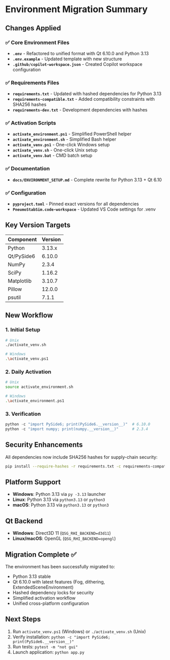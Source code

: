 # Environment Migration Summary

## Changes Applied

### ✅ Core Environment Files
- **`.env`** - Refactored to unified format with Qt 6.10.0 and Python 3.13
- **`.env.example`** - Updated template with new structure
- **`.github/copilot-workspace.json`** - Created Copilot workspace configuration

### ✅ Requirements Files
- **`requirements.txt`** - Updated with hashed dependencies for Python 3.13
- **`requirements-compatible.txt`** - Added compatibility constraints with SHA256 hashes
- **`requirements-dev.txt`** - Development dependencies with hashes

### ✅ Activation Scripts
- **`activate_environment.ps1`** - Simplified PowerShell helper
- **`activate_environment.sh`** - Simplified Bash helper  
- **`activate_venv.ps1`** - One-click Windows setup
- **`activate_venv.sh`** - One-click Unix setup
- **`activate_venv.bat`** - CMD batch setup

### ✅ Documentation
- **`docs/ENVIRONMENT_SETUP.md`** - Complete rewrite for Python 3.13 + Qt 6.10

### ✅ Configuration
- **`pyproject.toml`** - Pinned exact versions for all dependencies
- **`PneumoStabSim.code-workspace`** - Updated VS Code settings for .venv

## Key Version Targets

| Component | Version |
|-----------|---------|
| Python | 3.13.x |
| Qt/PySide6 | 6.10.0 |
| NumPy | 2.3.4 |
| SciPy | 1.16.2 |
| Matplotlib | 3.10.7 |
| Pillow | 12.0.0 |
| psutil | 7.1.1 |

## New Workflow

### 1. Initial Setup
```bash
# Unix
./activate_venv.sh

# Windows
.\activate_venv.ps1
```

### 2. Daily Activation
```bash
# Unix
source activate_environment.sh

# Windows
.\activate_environment.ps1
```

### 3. Verification
```python
python -c "import PySide6; print(PySide6.__version__)"  # 6.10.0
python -c "import numpy; print(numpy.__version__)"      # 2.3.4
```

## Security Enhancements

All dependencies now include SHA256 hashes for supply-chain security:

```bash
pip install --require-hashes -r requirements.txt -c requirements-compatible.txt
```

## Platform Support

- **Windows**: Python 3.13 via `py -3.13` launcher
- **Linux**: Python 3.13 via `python3.13` or `python3`
- **macOS**: Python 3.13 via `python3.13` or `python3`

## Qt Backend

- **Windows**: Direct3D 11 (`QSG_RHI_BACKEND=d3d11`)
- **Linux/macOS**: OpenGL (`QSG_RHI_BACKEND=opengl`)

## Migration Complete ✅

The environment has been successfully migrated to:
- Python 3.13 stable
- Qt 6.10.0 with latest features (Fog, dithering, ExtendedSceneEnvironment)
- Hashed dependency locks for security
- Simplified activation workflow
- Unified cross-platform configuration

## Next Steps

1. Run `activate_venv.ps1` (Windows) or `./activate_venv.sh` (Unix)
2. Verify installation: `python -c "import PySide6; print(PySide6.__version__)"`
3. Run tests: `pytest -m "not gui"`
4. Launch application: `python app.py`
